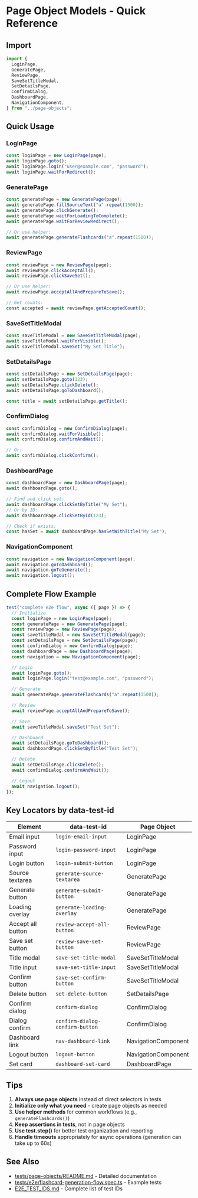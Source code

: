 # Page Object Models - Quick Reference

## Import

```typescript
import {
  LoginPage,
  GeneratePage,
  ReviewPage,
  SaveSetTitleModal,
  SetDetailsPage,
  ConfirmDialog,
  DashboardPage,
  NavigationComponent,
} from "../page-objects";
```

## Quick Usage

### LoginPage

```typescript
const loginPage = new LoginPage(page);
await loginPage.goto();
await loginPage.login("user@example.com", "password");
await loginPage.waitForRedirect();
```

### GeneratePage

```typescript
const generatePage = new GeneratePage(page);
await generatePage.fillSourceText("a".repeat(1500));
await generatePage.clickGenerate();
await generatePage.waitForLoadingToComplete();
await generatePage.waitForReviewRedirect();

// Or use helper:
await generatePage.generateFlashcards("a".repeat(1500));
```

### ReviewPage

```typescript
const reviewPage = new ReviewPage(page);
await reviewPage.clickAcceptAll();
await reviewPage.clickSaveSet();

// Or use helper:
await reviewPage.acceptAllAndPrepareToSave();

// Get counts:
const accepted = await reviewPage.getAcceptedCount();
```

### SaveSetTitleModal

```typescript
const saveTitleModal = new SaveSetTitleModal(page);
await saveTitleModal.waitForVisible();
await saveTitleModal.saveSet("My Set Title");
```

### SetDetailsPage

```typescript
const setDetailsPage = new SetDetailsPage(page);
await setDetailsPage.goto(123);
await setDetailsPage.clickDelete();
await setDetailsPage.goToDashboard();

const title = await setDetailsPage.getTitle();
```

### ConfirmDialog

```typescript
const confirmDialog = new ConfirmDialog(page);
await confirmDialog.waitForVisible();
await confirmDialog.confirmAndWait();

// Or:
await confirmDialog.clickConfirm();
```

### DashboardPage

```typescript
const dashboardPage = new DashboardPage(page);
await dashboardPage.goto();

// Find and click set:
await dashboardPage.clickSetByTitle("My Set");
// Or by ID:
await dashboardPage.clickSetById(123);

// Check if exists:
const hasSet = await dashboardPage.hasSetWithTitle("My Set");
```

### NavigationComponent

```typescript
const navigation = new NavigationComponent(page);
await navigation.goToDashboard();
await navigation.goToGenerate();
await navigation.logout();
```

## Complete Flow Example

```typescript
test("complete e2e flow", async ({ page }) => {
  // Initialize
  const loginPage = new LoginPage(page);
  const generatePage = new GeneratePage(page);
  const reviewPage = new ReviewPage(page);
  const saveTitleModal = new SaveSetTitleModal(page);
  const setDetailsPage = new SetDetailsPage(page);
  const confirmDialog = new ConfirmDialog(page);
  const dashboardPage = new DashboardPage(page);
  const navigation = new NavigationComponent(page);

  // Login
  await loginPage.goto();
  await loginPage.login("test@example.com", "password");

  // Generate
  await generatePage.generateFlashcards("a".repeat(1500));

  // Review
  await reviewPage.acceptAllAndPrepareToSave();

  // Save
  await saveTitleModal.saveSet("Test Set");

  // Dashboard
  await setDetailsPage.goToDashboard();
  await dashboardPage.clickSetByTitle("Test Set");

  // Delete
  await setDetailsPage.clickDelete();
  await confirmDialog.confirmAndWait();

  // Logout
  await navigation.logout();
});
```

## Key Locators by data-test-id

| Element           | data-test-id                    | Page Object         |
| ----------------- | ------------------------------- | ------------------- |
| Email input       | `login-email-input`             | LoginPage           |
| Password input    | `login-password-input`          | LoginPage           |
| Login button      | `login-submit-button`           | LoginPage           |
| Source textarea   | `generate-source-textarea`      | GeneratePage        |
| Generate button   | `generate-submit-button`        | GeneratePage        |
| Loading overlay   | `generate-loading-overlay`      | GeneratePage        |
| Accept all button | `review-accept-all-button`      | ReviewPage          |
| Save set button   | `review-save-set-button`        | ReviewPage          |
| Title modal       | `save-set-title-modal`          | SaveSetTitleModal   |
| Title input       | `save-set-title-input`          | SaveSetTitleModal   |
| Confirm button    | `save-set-confirm-button`       | SaveSetTitleModal   |
| Delete button     | `set-delete-button`             | SetDetailsPage      |
| Confirm dialog    | `confirm-dialog`                | ConfirmDialog       |
| Dialog confirm    | `confirm-dialog-confirm-button` | ConfirmDialog       |
| Dashboard link    | `nav-dashboard-link`            | NavigationComponent |
| Logout button     | `logout-button`                 | NavigationComponent |
| Set card          | `dashboard-set-card`            | DashboardPage       |

## Tips

1. **Always use page objects** instead of direct selectors in tests
2. **Initialize only what you need** - create page objects as needed
3. **Use helper methods** for common workflows (e.g., `generateFlashcards()`)
4. **Keep assertions in tests**, not in page objects
5. **Use test.step()** for better test organization and reporting
6. **Handle timeouts** appropriately for async operations (generation can take up to 60s)

## See Also

- [tests/page-objects/README.md](tests/page-objects/README.md) - Detailed documentation
- [tests/e2e/flashcard-generation-flow.spec.ts](tests/e2e/flashcard-generation-flow.spec.ts) - Example tests
- [E2E_TEST_IDS.md](E2E_TEST_IDS.md) - Complete list of test IDs
